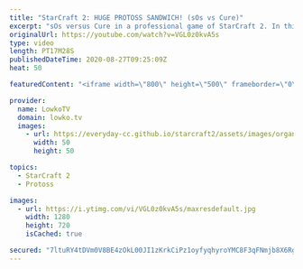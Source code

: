 ```yaml
---
title: "StarCraft 2: HUGE PROTOSS SANDWICH! (sOs vs Cure)"
excerpt: "sOs versus Cure in a professional game of StarCraft 2. In this Protoss versus Terran we have both players deciding to rush the opponent's main base after the early game. A wild base race ensues.  Support my work: http://www.patreon.com/lowkotv  My second channel: http://lowko.tv/morelowko Lowko Merch:"
originalUrl: https://youtube.com/watch?v=VGL0z0kvA5s
type: video
length: PT17M28S
publishedDateTime: 2020-08-27T09:25:09Z
heat: 50

featuredContent: "<iframe width=\"800\" height=\"500\" frameborder=\"0\" src=\"https://www.youtube.com/embed/VGL0z0kvA5s\" allow=\"accelerometer; autoplay; encrypted-media; gyroscope; picture-in-picture\" allowfullscreen></iframe>"

provider:
  name: LowkoTV
  domain: lowko.tv
  images:
    - url: https://everyday-cc.github.io/starcraft2/assets/images/organizations/lowko.tv-50x50.jpg
      width: 50
      height: 50

topics:
  - StarCraft 2
  - Protoss

images:
  - url: https://i.ytimg.com/vi/VGL0z0kvA5s/maxresdefault.jpg
    width: 1280
    height: 720
    isCached: true

secured: "7ltuRY4tDVm0V8BE4zOkL00JI1zKrkCiPz1oyfyqhyroYMC8F3qFNmjb8X6RgEkU7uQyoZxfsVJy06/Wt227EI+FsNl4wHN9IYqwGGDxZmKFQzvO4EXSzKOBXPQBSeNvXhU4qgwNJt0AgxAE87uTbwwZFA9S/Bfw8AebYQAIC9X9TL5Osht1grxaLyWSBdxrXx9wFkxG4b/9Bk2E6/c5/l/Y/b3lshTjSl5ix1S95pqqEGITqAIOifVgEaPEhXrycrEUK/4+OZEb2ZH1rIWZCfasDfI4S6wP7AERe1iozkbiEhZabgJ4zWa1L/Y1O48h+Uzo/kejkQgDw3WG4GFMtJ6LCSu6qU5n+1zzDlhXr7SPndhKJ0mAM/Ddz5epQtEeSpSUmAx9OGN6HD4IvJeLafTuYu3aOa43xqTfdADINJo=;GNEHB8TS5R7QJY7TuY4FIg=="
---
```


